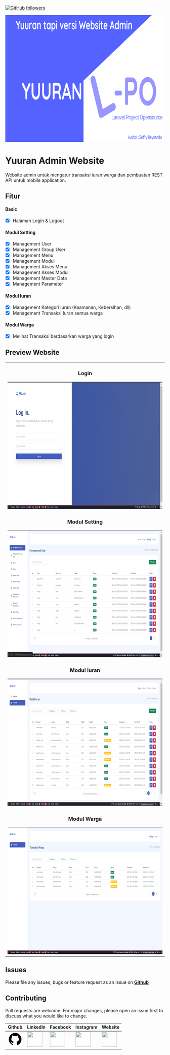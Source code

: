 [![GitHub followers](https://img.shields.io/github/followers/zgramming.svg?style=social&label=Follow&maxAge=2592000)](https://github.com/zgramming?tab=followers)


<p align="center">
  <img src="github/banner.png" height="400">
</p>

# Yuuran Admin Website

Website admin untuk mengatur transaksi iuran warga dan pembuatan REST API untuk mobile application.

## Fitur

#### Basic
- [x] Halaman Login & Logout

#### Modul Setting
- [x] Management User
- [x] Management Group User
- [x] Management Menu
- [x] Management Modul
- [x] Management Akses Menu
- [x] Management Akses Modul
- [x] Management Master Data
- [x] Management Parameter

#### Modul Iuran
- [x] Management Kategori Iuran (Keamanan, Kebersihan, dll)
- [x] Management Transaksi Iuran semua warga

#### Modul Warga
- [x] Melihat Transaksi berdasarkan warga yang login


## Preview Website

<table>
    <tbody>
        <tr>
            <td>
                <h3 style="text-align :center ;">Login</h3>
                <img src="github/screenshot/1.login.png" height=400>
            </td>
        </tr>
        <tr>
            <td>
                <h3 style="text-align :center ;">Modul Setting</h3>
                <img src="github/screenshot/2.modul_setting.png" height=400>
            </td>
        </tr>
        <tr>
            <td>
                <h3 style="text-align :center ;">Modul Iuran</h3>
                <img src="github/screenshot/3.modul_iuran.png" height=400>
            </td>
        </tr>
        <tr>
            <td>
                <h3 style="text-align :center ;">Modul Warga</h3>
                <img src="github/screenshot/4.modul_warga.png" height=400>
            </td>
        </tr>
    </tbody>
</table>

## Issues

Please file any issues, bugs or feature request as an issue on <a href="https://github.com/zgramming/Yuuran-Admin/issues"><b> Github </b></a>

## Contributing

Pull requests are welcome. For major changes, please open an issue first to discuss what you would like to change.


<table border="0" cellspacing="0" cellpadding="0">
    <thead>
        <tr>
            <th>Github</th>
            <th>LinkedIn</th>
            <th>Facebook</th>
            <th>Instagram</th>
            <th>Website</th>
        </tr>
    </thead>
    <tbody>
        <tr>
            <td>
            <a href="https://github.com/zgramming/" target="_blank"><img src="github/social_media/icon_github.png" width=48 height=48></a>
            </td>
            <td><a href="https://www.linkedin.com/in/zeffry-reynando" target="_blank"><img src="github/social_media/icon_linkedin.png" width=48 height=48></a></td>
            <td><a href="https://www.facebook.com/zeffry.reynando" target="_blank"><img src="github/social_media/icon_fb.png" width=48 height=48></a></td>
            <td><a href="https://www.instagram.com/zeffry_reynando" target="_blank"><img src="github/social_media/icon_instagram.png" width=48 height=48></a></td>
            <td><a href="https://zeffry.dev/" target="_blank"><img src="github/social_media/icon_website.png" width=48 height=48></a></td>
        </tr>
    </tbody>

</table>
